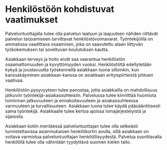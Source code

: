 # Henkilöstöön kohdistuvat vaatimukset

Palveluntuottajalla tulee olla palvelun laatuun ja laajuuteen nähden riittävät palvelun tarjoamiseen tarvittavat henkilöstövoimavarat. Työntekijöillä on ammatissa vaadittava osaaminen, joka on saavutettu alaan liittyvän työkokemuksen tai soveltuvan koulutuksen kautta.

Asiakkaan terveys ja hoito eivät saa vaarantua henkilöstön osaamattomuuden ja kyvyttömyyden vuoksi. Henkilöstöltä edellytetään kykyä ja joustavuutta työskennellä asiakkaan luona silloinkin, kun kanssakäyminen asiakkaan kanssa on asiakkaan erityispiirteistä johtuen vaativaa.

Henkilöstön pysyvyyteen tulee panostaa, jotta asiakkailla on mahdollisuus jatkuviin työntekijä-asiakassuhteisiin. Palvelussa tulee kiinnittää huomiota toiminnan jatkuvuuteen ja ennakoitavuuteen ja asiakassuhteessa varmuuteen ja turvallisuuteen. Asiakkaan luona tulee käydä pääsääntöisesti sama työntekijä. Asiakkaalle tulee kertoa ajoissa lomajärjestelyistä ja sijaisista.

Asiakkaan kotiin mentäessä palveluntuottajan tulee olla selkeästi tunnistettavissa asianmukaisen henkilökortin avulla, sillä asiakkaan on voitava varmistua palveluntuottajan henkilöllisyydestä. Palvelua suorittavalla henkilöllä tulee olla vähintään tyydyttävä suomen kielen taito.